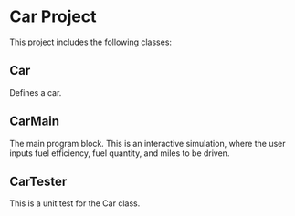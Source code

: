 Car Project
===========

This project includes the following classes:

Car
---
Defines a car.

CarMain
-------
The main program block. This is an interactive 
simulation, where the user inputs fuel efficiency,
fuel quantity, and miles to be driven.

CarTester
---------
This is a unit test for the Car class.
